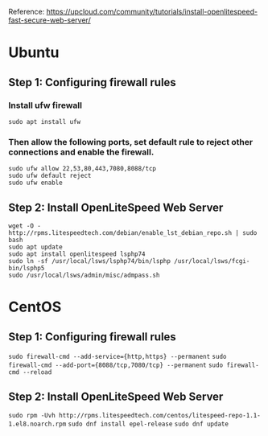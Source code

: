 Reference: https://upcloud.com/community/tutorials/install-openlitespeed-fast-secure-web-server/

# Ubuntu

## Step 1: Configuring firewall rules

### Install ufw firewall

`sudo apt install ufw`

### Then allow the following ports, set default rule to reject other connections and enable the firewall.

`sudo ufw allow 22,53,80,443,7080,8088/tcp`  
`sudo ufw default reject`  
`sudo ufw enable`  

## Step 2: Install OpenLiteSpeed Web Server

`wget -O - http://rpms.litespeedtech.com/debian/enable_lst_debian_repo.sh | sudo bash`  
`sudo apt update`  
`sudo apt install openlitespeed lsphp74`  
`sudo ln -sf /usr/local/lsws/lsphp74/bin/lsphp /usr/local/lsws/fcgi-bin/lsphp5`  
`sudo /usr/local/lsws/admin/misc/admpass.sh` 



# CentOS

## Step 1: Configuring firewall rules

`sudo firewall-cmd --add-service={http,https} --permanent`
`sudo firewall-cmd --add-port={8088/tcp,7080/tcp} --permanent`
`sudo firewall-cmd --reload`

## Step 2: Install OpenLiteSpeed Web Server

`sudo rpm -Uvh http://rpms.litespeedtech.com/centos/litespeed-repo-1.1-1.el8.noarch.rpm`
`sudo dnf install epel-release`
`sudo dnf update`

